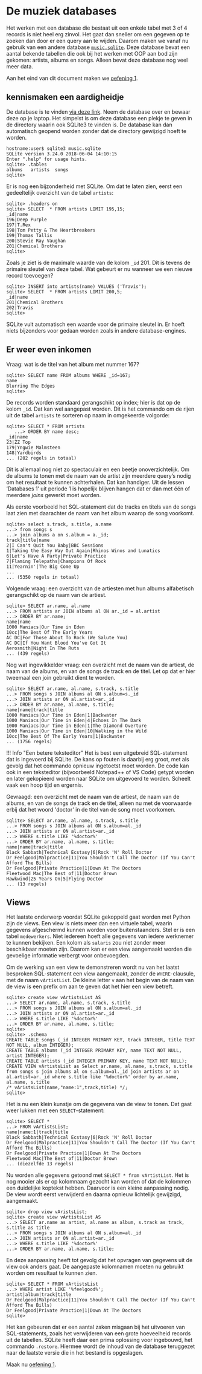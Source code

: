 # De muziek databases

Het werken met een database die bestaat uit een enkele tabel met 3 of 4 records is niet heel erg zinvol. Het gaat dan sneller om een gegeven op te zoeken dan door er een query aan te wijden. Daarom maken we vanaf nu gebruik van een andere database [`music.sqlite`](bestanden/music.sqlite). Deze database bevat een aantal bekende tabellen die ook bij het werken met OOP aan bod zijn gekomen: artists, albums en songs. Alleen bevat deze database nog veel meer data.

Aan het eind van dit document maken we [oefening 1](oefeningen/sql-oefening1.md).

## kennismaken een aardigheidje

De database is te vinden [via deze link](bestanden/music.sqlite). Neem de database over en bewaar deze op je laptop. Het simpelst is om deze database een plekje te geven in de directory waarin ook SQLite3 te vinden is. De database kan dan automatisch geopend worden zonder dat de directory gewijzigd hoeft te worden.

```console
hostname:user$ sqlite3 music.sqlite
SQLite version 3.24.0 2018-06-04 14:10:15
Enter ".help" for usage hints.
sqlite> .tables
albums   artists  songs
sqlite>
```

Er is nog een bijzonderheid met SQLite. Om dat te laten zien, eerst een gedeeltelijk overzicht van de tabel `artists`:

```console
sqlite> .headers on
sqlite> SELECT  * FROM artists LIMIT 195,15;
_id|name
196|Deep Purple
197|T.Rex
198|Tom Petty & The Heartbreakers
199|Thomas Tallis
200|Stevie Ray Vaughan
201|Chemical Brothers
sqlite>
```

Zoals je ziet is de maximale waarde van de kolom `_id` 201. Dit is tevens de primaire sleutel van deze tabel. Wat gebeurt er nu wanneer we een nieuwe record toevoegen?

```console
sqlite> INSERT into artists(name) VALUES ('Travis');
sqlite> SELECT  * FROM artists LIMIT 200,5;
_id|name
201|Chemical Brothers
202|Travis
sqlite>
```

SQLite vult automatisch een waarde voor de primaire sleutel in. Er hoeft niets bijzonders voor gedaan worden zoals in andere database-engines.

## Er weer even inkomen
Vraag: wat is de titel van het album met nummer 167?

```console
sqlite> SELECT name FROM albums WHERE _id=167;
name
Blurring The Edges
sqlite>
```

De records worden standaard gerangschikt op index; hier is dat op de kolom `_id`. Dat kan wel aangepast worden. Dit is het commando om de rijen uit de tabel `artists` te sorteren op naam in omgekeerde volgorde:

```console 
sqlite> SELECT * FROM artists
   ...> ORDER BY name desc;
_id|name
23|ZZ Top
179|Yngwie Malmsteen
148|Yardbirds
... (202 regels in totaal)
```

Dit is allemaal nog niet zo spectaculair en een beetje onoverzichtelijk. Om de albums te tonen met de naam van de artist zijn meerdere query’s nodig om het resultaat te kunnen achterhalen. Dat kan handiger. Uit de lessen ‘Databases 1’ uit periode 1 is hopelijk blijven hangen dat er dan met één of meerdere *joins* gewerkt moet worden.

Als eerste voorbeeld het SQL-statement dat de tracks en titels van de songs laat zien met daarachter de naam van het album waarop de song voorkomt.

```console
sqlite> select s.track, s.title, a.name
...> from songs s
...> join albums a on s.album = a._id;
track|title|name
2|I Can't Quit You Baby|BBC Sessions
1|Taking the Easy Way Out Again|Rhinos Winos and Lunatics
6|Let's Have A Party|Private Practice
7|Flaming Telepaths|Champions Of Rock
11|Yearnin'|The Big Come Up
...
... (5350 regels in totaal)
```

Volgende vraag: een overzicht van de artiesten met hun albums alfabetisch gerangschikt op de naam van de artiest.

```console hl_lines="3"
sqlite> SELECT ar.name, al.name
...> FROM artists ar JOIN albums al ON ar._id = al.artist
...> ORDER BY ar.name;
name|name
1000 Maniacs|Our Time in Eden
10cc|The Best Of The Early Years
AC DC|For Those About To Rock (We Salute You)
AC DC|If You Want Blood You've Got It
Aerosmith|Night In The Ruts
... (439 regels)
```

Nog wat ingewikkelder vraag: een overzicht met de naam van de artiest, de naam van de albums, en van de songs de track en de titel. Let op dat er hier tweemaal een join gebruikt dient te worden.

```console
sqlite> SELECT ar.name, al.name, s.track, s.title
...> FROM songs s JOIN albums al ON s.album=s._id
...> JOIN artists ar ON al.artist=ar._id
...> ORDER BY ar.name, al.name, s.title;
name|name|track|title
1000 Maniacs|Our Time in Eden|1|Backwater
1000 Maniacs|Our Time in Eden|4|Echoes In The Dark
1000 Maniacs|Our Time in Eden|1|The Diamond Overture
1000 Maniacs|Our Time in Eden|10|Walking in the Wild
10cc|The Best Of The Early Years|1|Backwater
... (1756 regels)
```

!!! Info "Een betere teksteditor"
    Het is best een uitgebreid SQL-statement dat is ingevoerd bij SQLite. De kans op fouten is daarbij erg groot, met als gevolg dat het commando opnieuw ingetoetst moet worden. De code kan ook in een teksteditor (bijvoorbeeld Notepad++ of VS Code) getypt worden en later gekopieerd worden naar SQLite om uitgevoerd te worden. Scheelt vaak een hoop tijd en ergernis.


Gevraagd: een overzicht met de naam van de artiest, de naam van de albums, en van de songs de track en de titel, alleen nu met de voorwaarde erbij dat het woord 'doctor' in de titel van de song moet voorkomen.


```console
sqlite> SELECT ar.name, al.name, s.track, s.title
...> FROM songs s JOIN albums al ON s.album=al._id
...> JOIN artists ar ON al.artist=ar._id
...> WHERE s.title LIKE '%doctor%'
...> ORDER BY ar.name, al.name, s.title;
name|name|track|title
Black Sabbath|Technical Ecstasy|6|Rock 'N' Roll Doctor
Dr Feelgood|Malpractice|11|You Shouldn't Call The Doctor (If You Can't Afford The Bills)
Dr Feelgood|Private Practice|1|Down At The Doctors
Fleetwood Mac|The Best of|11|Doctor Brown
Hawkwind|25 Years On|5|Flying Doctor
... (13 regels)
```

## Views

Het laatste onderwerp voordat SQLite gekoppeld gaat worden met Python zijn de views. Een view is niets meer dan een virtuele tabel, waarin gegevens afgeschermd kunnen worden voor buitenstaanders. Stel er is een tabel `medewerkers`. Niet iedereen hoeft alle gegevens van iedere werknemer te kunnen bekijken. Een kolom als `salaris` zou niet zonder meer beschikbaar moeten zijn. Daarom kan er een view aangemaakt worden die gevoelige informatie verbergt voor onbevoegden.

Om de werking van een view te demonstreren wordt nu van het laatst besproken SQL-statement een view aangemaakt, zonder de `WHERE`-clausule, met de naam `vArtistList`. De kleine letter `v` aan het begin van de naam van de view is een prefix om aan te geven dat het hier een view betreft.

```console
sqlite> create view vArtistsList AS
...> SELECT ar.name, al.name, s.track, s.title
...> FROM songs s JOIN albums al ON s.album=al._id
...> JOIN artists ar ON al.artist=ar._id
...> WHERE s.title LIKE '%doctor%'
...> ORDER BY ar.name, al.name, s.title;
sqlite>
sqlite> .schema
CREATE TABLE songs (_id INTEGER PRIMARY KEY, track INTEGER, title TEXT NOT NULL, album INTEGER);
CREATE TABLE albums (_id INTEGER PRIMARY KEY, name TEXT NOT NULL, artist INTEGER);
CREATE TABLE artists (_id INTEGER PRIMARY KEY, name TEXT NOT NULL);
CREATE VIEW vArtistsList as Select ar.name, al.name, s.track, s.title from songs s join albums al on s.album=al._id join artists ar on al.artist=ar._id where s.title like '%doctor%' order by ar.name, al.name, s.title
/* vAristsList(name,"name:1",track,title) */;
sqlite>
```

Het is nu een klein kunstje om de gegevens van de view te tonen. Dat gaat weer lukken met een `SELECT`-statement:

```console
sqlite> SELECT *
...> FROM vArtistsList;
name|name:1|track|title
Black Sabbath|Technical Ecstasy|6|Rock 'N' Roll Doctor
Dr Feelgood|Malpractice|11|You Shouldn't Call The Doctor (If You Can't Afford The Bills)
Dr Feelgood|Private Practice|1|Down At The Doctors
Fleetwood Mac|The Best of|11|Doctor Brown
... (diezelfde 13 regels)
```

Nu worden alle gegevens getoond met `SELECT * from vArtistList`. Het is nog mooier als er op kolomnaam gezocht kan worden of dat de kolommen een duidelijke koptekst hebben. Daarvoor is een kleine aanpassing nodig. De view wordt eerst verwijderd en daarna opnieuw lichtelijk gewijzigd, aangemaakt.

```console
sqlite> drop view vAristsList;
sqlite> create view vArtistsList AS
...> SELECT ar.name as artist, al.name as album, s.track as track, s.title as title
...> FROM songs s JOIN albums al ON s.album=al._id
...> JOIN artists ar ON al.artist=ar._id
...> WHERE s.title LIKE '%doctor%'
...> ORDER BY ar.name, al.name, s.title;
```

En deze aanpassing heeft tot gevolg dat het opvragen van gegevens uit de view ook anders gaat. De aangepaste kolomnamen moeten nu gebruikt worden om resultaat te kunnen zien.

```console
sqlite> SELECT * FROM vArtistsList
...> WHERE artist LIKE '%feelgood%';
artist|album|track|title
Dr Feelgood|Malpractice|11|You Shouldn't Call The Doctor (If You Can't Afford The Bills)
Dr Feelgood|Private Practice|1|Down At The Doctors
sqlite>
```

Het kan gebeuren dat er een aantal zaken misgaan bij het uitvoeren van SQL-statements, zoals het verwijderen van een grote hoeveelheid records uit de tabellen. SQLite heeft daar een prima oplossing voor ingebouwd, het commando `.restore`. Hiermee wordt de inhoud van de database teruggezet naar de laatste versie die in het bestand is opgeslagen.

Maak nu [oefening 1](oefeningen/sql-oefening1.md).


